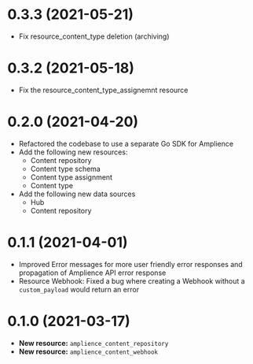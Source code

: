 0.3.3 (2021-05-21)
==================
 - Fix resource_content_type deletion (archiving)

0.3.2 (2021-05-18)
==================
 - Fix the resource_content_type_assignemnt resource

0.2.0 (2021-04-20)
==================
- Refactored the codebase to use a separate Go SDK for Amplience
- Add the following new resources:
  - Content repository
  - Content type schema
  - Content type assignment
  - Content type
- Add the following new data sources
  - Hub
  - Content repository

0.1.1 (2021-04-01)
==================
- Improved Error messages for more user friendly error responses and propagation of Amplience API error response
- Resource Webhook: Fixed a bug where creating a Webhook without a `custom_payload` would return an error

0.1.0 (2021-03-17)
==================
- **New resource:** `amplience_content_repository`
- **New resource:** `amplience_content_webhook`
